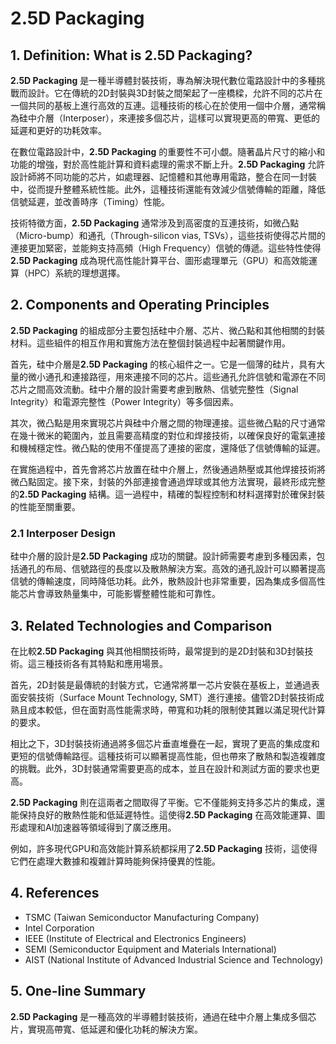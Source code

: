 # 2.5D Packaging

## 1. Definition: What is **2.5D Packaging**?
**2.5D Packaging** 是一種半導體封裝技術，專為解決現代數位電路設計中的多種挑戰而設計。它在傳統的2D封裝與3D封裝之間架起了一座橋樑，允許不同的芯片在一個共同的基板上進行高效的互連。這種技術的核心在於使用一個中介層，通常稱為硅中介層（Interposer），來連接多個芯片，這樣可以實現更高的帶寬、更低的延遲和更好的功耗效率。

在數位電路設計中，**2.5D Packaging** 的重要性不可小覷。隨著晶片尺寸的縮小和功能的增強，對於高性能計算和資料處理的需求不斷上升。**2.5D Packaging** 允許設計師將不同功能的芯片，如處理器、記憶體和其他專用電路，整合在同一封裝中，從而提升整體系統性能。此外，這種技術還能有效減少信號傳輸的距離，降低信號延遲，並改善時序（Timing）性能。

技術特徵方面，**2.5D Packaging** 通常涉及到高密度的互連技術，如微凸點（Micro-bump）和通孔（Through-silicon vias, TSVs），這些技術使得芯片間的連接更加緊密，並能夠支持高頻（High Frequency）信號的傳遞。這些特性使得**2.5D Packaging** 成為現代高性能計算平台、圖形處理單元（GPU）和高效能運算（HPC）系統的理想選擇。

## 2. Components and Operating Principles
**2.5D Packaging** 的組成部分主要包括硅中介層、芯片、微凸點和其他相關的封裝材料。這些組件的相互作用和實施方法在整個封裝過程中起著關鍵作用。

首先，硅中介層是**2.5D Packaging** 的核心組件之一。它是一個薄的硅片，具有大量的微小通孔和連接路徑，用來連接不同的芯片。這些通孔允許信號和電源在不同芯片之間高效流動。硅中介層的設計需要考慮到散熱、信號完整性（Signal Integrity）和電源完整性（Power Integrity）等多個因素。

其次，微凸點是用來實現芯片與硅中介層之間的物理連接。這些微凸點的尺寸通常在幾十微米的範圍內，並且需要高精度的對位和焊接技術，以確保良好的電氣連接和機械穩定性。微凸點的使用不僅提高了連接的密度，還降低了信號傳輸的延遲。

在實施過程中，首先會將芯片放置在硅中介層上，然後通過熱壓或其他焊接技術將微凸點固定。接下來，封裝的外部連接會通過焊球或其他方法實現，最終形成完整的**2.5D Packaging** 結構。這一過程中，精確的製程控制和材料選擇對於確保封裝的性能至關重要。

### 2.1 Interposer Design
硅中介層的設計是**2.5D Packaging** 成功的關鍵。設計師需要考慮到多種因素，包括通孔的布局、信號路徑的長度以及散熱解決方案。高效的通孔設計可以顯著提高信號的傳輸速度，同時降低功耗。此外，散熱設計也非常重要，因為集成多個高性能芯片會導致熱量集中，可能影響整體性能和可靠性。

## 3. Related Technologies and Comparison
在比較**2.5D Packaging** 與其他相關技術時，最常提到的是2D封裝和3D封裝技術。這三種技術各有其特點和應用場景。

首先，2D封裝是最傳統的封裝方式，它通常將單一芯片安裝在基板上，並通過表面安裝技術（Surface Mount Technology, SMT）進行連接。儘管2D封裝技術成熟且成本較低，但在面對高性能需求時，帶寬和功耗的限制使其難以滿足現代計算的要求。

相比之下，3D封裝技術通過將多個芯片垂直堆疊在一起，實現了更高的集成度和更短的信號傳輸路徑。這種技術可以顯著提高性能，但也帶來了散熱和製造複雜度的挑戰。此外，3D封裝通常需要更高的成本，並且在設計和測試方面的要求也更高。

**2.5D Packaging** 則在這兩者之間取得了平衡。它不僅能夠支持多芯片的集成，還能保持良好的散熱性能和低延遲特性。這使得**2.5D Packaging** 在高效能運算、圖形處理和AI加速器等領域得到了廣泛應用。

例如，許多現代GPU和高效能計算系統都採用了**2.5D Packaging** 技術，這使得它們在處理大數據和複雜計算時能夠保持優異的性能。

## 4. References
- TSMC (Taiwan Semiconductor Manufacturing Company)
- Intel Corporation
- IEEE (Institute of Electrical and Electronics Engineers)
- SEMI (Semiconductor Equipment and Materials International)
- AIST (National Institute of Advanced Industrial Science and Technology)

## 5. One-line Summary
**2.5D Packaging** 是一種高效的半導體封裝技術，通過在硅中介層上集成多個芯片，實現高帶寬、低延遲和優化功耗的解決方案。